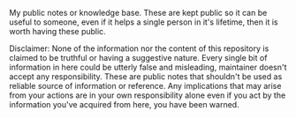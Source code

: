 My public notes or knowledge base. These are kept public so it can be useful to someone, even if it helps a single person in it's lifetime, then it is worth having these public.

Disclaimer: None of the information nor the content of this repository is claimed to be truthful or having a suggestive nature. Every single bit of information in here could be utterly false and misleading, maintainer doesn't accept any responsibility. These are public notes that shouldn't be used as reliable source of information or reference. Any implications that may arise from your actions are in your own responsibility alone even if you act by the information you've acquired from here, you have been warned.
